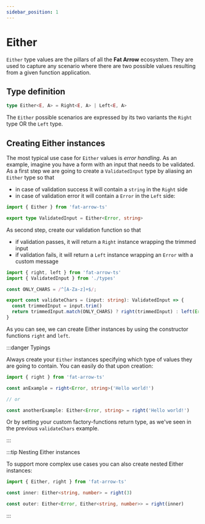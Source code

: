 ```yaml
---
sidebar_position: 1
---
```


# Either

`Either` type values are the pillars of all the **Fat Arrow** ecosystem. They are used to capture any scenario where
there are two possible values resulting from a given function application.

## Type definition

```ts
type Either<E, A> = Right<E, A> | Left<E, A>
```

The `Either` possible scenarios are expressed by its two variants the `Right` type OR the `Left` type.

## Creating Either instances

The most typical use case for `Either` values is _error handling_. As an example, imagine you have a form with an input
that needs to be validated. As a first step we are going to create a `ValidatedInput` type by aliasing an `Either` type
so that

* in case of validation success it will contain a `string` in the `Right` side
* in case of validation error it will contain a `Error` in the `Left` side:

```ts title="types.ts"
import { Either } from 'fat-arrow-ts'

export type ValidatedInput = Either<Error, string>
```

As second step, create our validation function so that

* if validation passes, it will return a `Right` instance wrapping the trimmed input
* if validation fails, it will return a `Left` instance wrapping an `Error` with a custom message

```ts title="validateChars.ts"
import { right, left } from 'fat-arrow-ts'
import { ValidatedInput } from './types'

const ONLY_CHARS = /^[A-Za-z]+$/;

export const validateChars = (input: string): ValidatedInput => {
  const trimmedInput = input.trim()
  return trimmedInput.match(ONLY_CHARS) ? right(trimmedInput) : left(Error('Please enter alphabets only'))
}
```

As you can see, we can create Either instances by using the constructor functions `right` and `left`.

:::danger Typings

Always create your `Either` instances specifying which type of values they are going to contain. You can easily do that
upon creation:

```ts
import { right } from 'fat-arrow-ts'

const anExample = right<Error, string>('Hello world!')

// or

const anotherExample: Either<Error, string> = right('Hello world!')
```

Or by setting your custom factory-functions return type, as we've seen in the previous `validateChars` example.

:::

:::tip Nesting Either instances

To support more complex use cases you can also create nested Either instances:

```ts
import { Either, right } from 'fat-arrow-ts'

const inner: Either<string, number> = right(3)

const outer: Either<Error, Either<string, number>> = right(inner)
```

:::